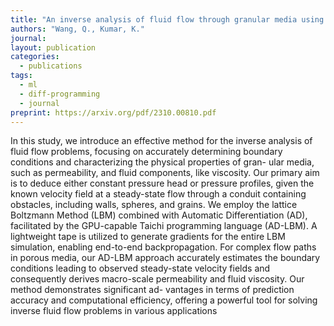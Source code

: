 ```yaml
---
title: "An inverse analysis of fluid flow through granular media using differentiable lattice Boltzmann method"
authors: "Wang, Q., Kumar, K."
journal: 
layout: publication
categories: 
  - publications
tags:
  - ml
  - diff-programming
  - journal
preprint: https://arxiv.org/pdf/2310.00810.pdf
---
```


In this study, we introduce an effective method for the inverse analysis of fluid flow problems,
focusing on accurately determining boundary conditions and characterizing the physical properties of gran-
ular media, such as permeability, and fluid components, like viscosity. Our primary aim is to deduce either
constant pressure head or pressure profiles, given the known velocity field at a steady-state flow through
a conduit containing obstacles, including walls, spheres, and grains. We employ the lattice Boltzmann
Method (LBM) combined with Automatic Differentiation (AD), facilitated by the GPU-capable Taichi
programming language (AD-LBM). A lightweight tape is utilized to generate gradients for the entire LBM
simulation, enabling end-to-end backpropagation. For complex flow paths in porous media, our AD-LBM
approach accurately estimates the boundary conditions leading to observed steady-state velocity fields and
consequently derives macro-scale permeability and fluid viscosity. Our method demonstrates significant ad-
vantages in terms of prediction accuracy and computational efficiency, offering a powerful tool for solving
inverse fluid flow problems in various applications